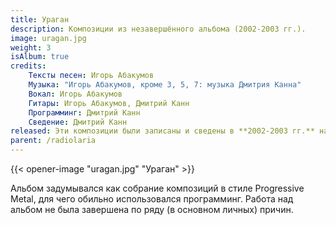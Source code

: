 ```yaml
---
title: Ураган
description: Композиции из незавершённого альбома (2002-2003 гг.).
image: uragan.jpg
weight: 3
isAlbum: true
credits:
    Тексты песен: Игорь Абакумов
    Музыка: "Игорь Абакумов, кроме 3, 5, 7: музыка Дмитрия Канна"
    Вокал: Игорь Абакумов
    Гитары: Игорь Абакумов, Дмитрий Канн
    Программинг: Дмитрий Канн
    Сведение: Дмитрий Канн
released: Эти композиции были записаны и сведены в **2002-2003 гг.** на студии DaleTech Records (Тюмень).
parent: /radiolaria
---
```


{{< opener-image "uragan.jpg" "Ураган" >}}

Альбом задумывался как собрание композиций в стиле Progressive Metal, для чего обильно использовался программинг. Работа над альбом не была завершена по ряду (в основном личных) причин.
